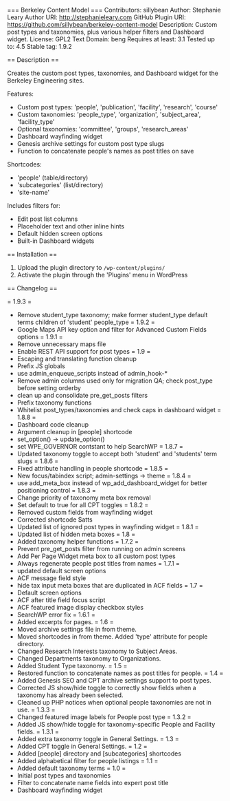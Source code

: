 === Berkeley Content Model ===
Contributors: sillybean
Author: Stephanie Leary
Author URI: http://stephanieleary.com
GitHub Plugin URI: https://github.com/sillybean/berkeley-content-model
Description: Custom post types and taxonomies, plus various helper filters and Dashboard widget.
License: GPL2
Text Domain: beng
Requires at least: 3.1
Tested up to: 4.5
Stable tag: 1.9.2

== Description ==

Creates the custom post types, taxonomies, and Dashboard widget for the Berkeley Engineering sites. 

Features:

* Custom post types:  'people', 'publication', 'facility', 'research', 'course'
* Custom taxonomies: 'people_type', 'organization', 'subject_area', 'facility_type'
* Optional taxonomies: 'committee', 'groups', 'research_areas'
* Dashboard wayfinding widget
* Genesis archive settings for custom post type slugs
* Function to concatenate people's names as post titles on save

Shortcodes:

* 'people' (table/directory)
* 'subcategories' (list/directory)
* 'site-name'

Includes filters for:

* Edit post list columns
* Placeholder text and other inline hints
* Default hidden screen options
* Built-in Dashboard widgets

== Installation ==

1. Upload the plugin directory to `/wp-content/plugins/` 
1. Activate the plugin through the 'Plugins' menu in WordPress

== Changelog ==

= 1.9.3 =
* Remove student_type taxonomy; make former student_type default terms children of 'student' people_type
= 1.9.2 =
* Google Maps API key option and filter for Advanced Custom Fields options
= 1.9.1 =
* Remove unnecessary maps file
* Enable REST API support for post types
= 1.9 =
* Escaping and translating function cleanup
* Prefix JS globals
* use admin_enqueue_scripts instead of admin_hook-*
* Remove admin columns used only for migration QA; check post_type before setting orderby
* clean up and consolidate pre_get_posts filters
* Prefix taxonomy functions
* Whitelist post_types/taxonomies and check caps in dashboard widget
= 1.8.8 =
* Dashboard code cleanup
* Argument cleanup in [people] shortcode
* set_option() -> update_option()
* set WPE_GOVERNOR contstant to help SearchWP
= 1.8.7 =
* Updated taxonomy toggle to accept both 'student' and 'students' term slugs
= 1.8.6 =
* Fixed attribute handling in people shortcode
= 1.8.5 =
* New focus/tabindex script; admin-settings -> theme
= 1.8.4 =
* use add_meta_box instead of wp_add_dashboard_widget for better positioning control
= 1.8.3 =
* Change priority of taxonomy meta box removal
* Set default to true for all CPT toggles
= 1.8.2 =
* Removed custom fields from wayfinding widget
* Corrected shortcode $atts
* Updated list of ignored post types in wayfinding widget
= 1.8.1 =
* Updated list of hidden meta boxes
= 1.8 =
* Added taxonomy helper functions
= 1.7.2 =
* Prevent pre_get_posts filter from running on admin screens
* Add Per Page Widget meta box to all custom post types
* Always regenerate people post titles from names
= 1.7.1 =
* updated default screen options
* ACF message field style
* hide tax input meta boxes that are duplicated in ACF fields
= 1.7 =
* Default screen options
* ACF after title field focus script
* ACF featured image display checkbox styles
* SearchWP error fix
= 1.6.1 =
* Added excerpts for pages.
= 1.6 =
* Moved archive settings file in from theme.
* Moved shortcodes in from theme. Added 'type' attribute for people directory.
* Changed Research Interests taxonomy to Subject Areas.
* Changed Departments taxonomy to Organizations.
* Added Student Type taxonomy.
= 1.5 =
* Restored function to concatenate names as post titles for people.
= 1.4 =
* Added Genesis SEO and CPT archive settings support to post types.
* Corrected JS show/hide toggle to correctly show fields when a taxonomy has already been selected.
* Cleaned up PHP notices when optional people taxonomies are not in use.
= 1.3.3 =
* Changed featured image labels for People post type
= 1.3.2 =
* Added JS show/hide toggle for taxonomy-specific People and Facility fields.
= 1.3.1 =
* Added extra taxonomy toggle in General Settings.
= 1.3 =
* Added CPT toggle in General Settings.
= 1.2 =
* Added [people] directory and [subcategories] shortcodes
* Added alphabetical filter for people listings
= 1.1 =
* Added default taxonomy terms
= 1.0 =
* Initial post types and taxonomies
* Filter to concatenate name fields into expert post title
* Dashboard wayfinding widget